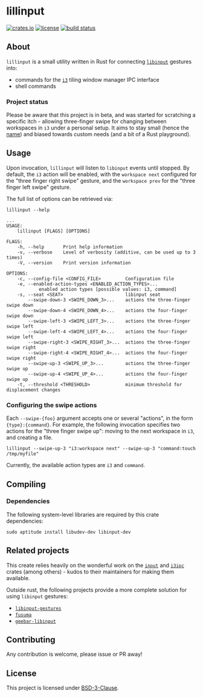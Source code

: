 # lillinput

[![crates.io]](https://crates.io/crates/lillinput)
[![license]](LICENSE)
[![build status]](https://github.com/diego-plan9/lillinput/actions/workflows/default.yml)


## About

`lillinput` is a small utility written in Rust for connecting [`libinput`]
gestures into:
* commands for the [`i3`] tiling window manager IPC interface
* shell commands

### Project status

Please be aware that this project is in beta, and was started for scratching
a specific itch - allowing three-finger swipe for changing between workspaces
in `i3` under a personal setup. It aims to stay small (hence the [name]) and
biased towards custom needs (and a bit of a Rust playground).

## Usage

Upon invocation, `lillinput` will listen to `libinput` events until stopped. By
default, the `i3` action will be enabled, with the `workspace next` configured
for the "three finger right swipe" gesture, and the `workspace prev` for the
"three finger left swipe" gesture.

The full list of options can be retrieved via:

```
lillinput --help
```

```
...
USAGE:
    lillinput [FLAGS] [OPTIONS]

FLAGS:
    -h, --help       Print help information
    -v, --verbose    Level of verbosity (additive, can be used up to 3 times)
    -V, --version    Print version information

OPTIONS:
    -c, --config-file <CONFIG_FILE>         Configuration file
    -e, --enabled-action-types <ENABLED_ACTION_TYPES>...
            enabled action types [possible values: i3, command]
    -s, --seat <SEAT>                       libinput seat
        --swipe-down-3 <SWIPE_DOWN_3>...    actions the three-finger swipe down
        --swipe-down-4 <SWIPE_DOWN_4>...    actions the four-finger swipe down
        --swipe-left-3 <SWIPE_LEFT_3>...    actions the three-finger swipe left
        --swipe-left-4 <SWIPE_LEFT_4>...    actions the four-finger swipe left
        --swipe-right-3 <SWIPE_RIGHT_3>...  actions the three-finger swipe right
        --swipe-right-4 <SWIPE_RIGHT_4>...  actions the four-finger swipe right
        --swipe-up-3 <SWIPE_UP_3>...        actions the three-finger swipe up
        --swipe-up-4 <SWIPE_UP_4>...        actions the four-finger swipe up
    -t, --threshold <THRESHOLD>             minimum threshold for displacement changes
```

### Configuring the swipe actions

Each `--swipe-{foo}` argument accepts one or several "actions", in the form
`{type}:{command}`. For example, the following invocation specifies two actions
for the "three finger swipe up": moving to the next workspace in `i3`, and
creating a file.

```
lillinput --swipe-up-3 "i3:workspace next" --swipe-up-3 "command:touch /tmp/myfile"
```

Currently, the available action types are `i3` and `command`.

## Compiling

### Dependencies

The following system-level libraries are required by this crate dependencies:

```
sudo aptitude install libudev-dev libinput-dev
```

## Related projects

This create relies heavily on the wonderful work on the [`input`] and [`i3ipc`]
crates (among others) - kudos to their maintainers for making them available.

Outside rust, the following projects provide a more complete solution for using
`libinput` gestures:
* [`libinput-gestures`]
* [`fusuma`]
* [`geebar-libinput`]

## Contributing

Any contribution is welcome, please issue or PR away!

## License

This project is licensed under [BSD-3-Clause].

[BSD-3-Clause]: LICENSE.txt
[`i3`]: https://i3wm.org/
[`libinput`]: https://www.freedesktop.org/wiki/Software/libinput/
[name]: https://en.wikipedia.org/wiki/Lilliput_and_Blefuscu

[`i3ipc`]: https://github.com/tmerr/i3ipc-rs
[`input`]: https://github.com/Smithay/input.rs

[`libinput-gestures`]: https://github.com/bulletmark/libinput-gestures
[`fusuma`]: https://github.com/iberianpig/fusuma
[`geebar-libinput`]: https://github.com/Coffee2CodeNL/gebaar-libinput

[crates.io]: https://img.shields.io/crates/v/lillinput
[license]: https://img.shields.io/crates/l/lillinput
[build status]: https://github.com/diego-plan9/lillinput/actions/workflows/default.yml/badge.svg

